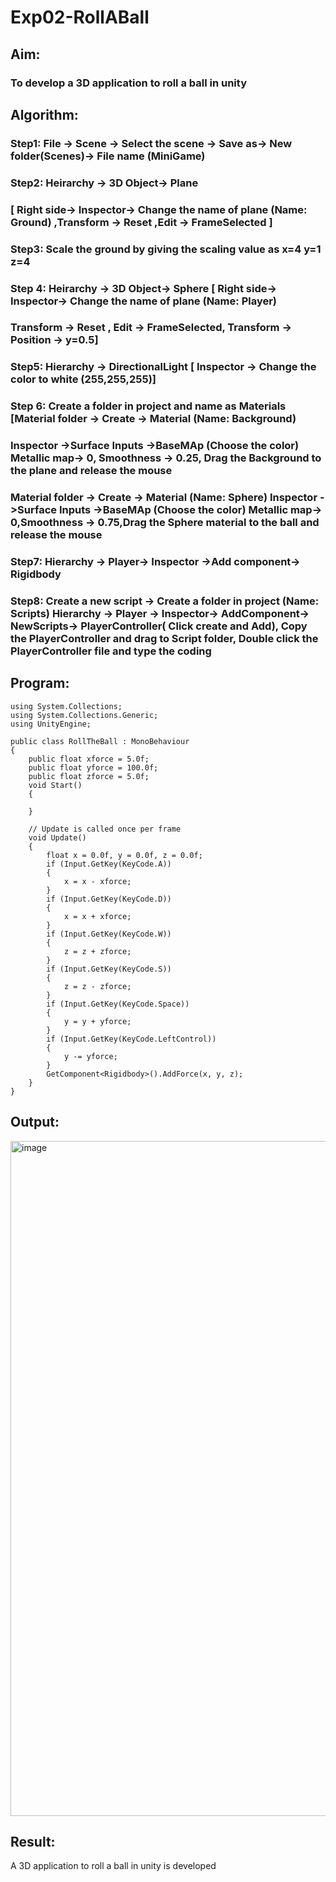# Exp02-RollABall

## Aim:
### To develop a 3D application to roll a ball in unity

## Algorithm:
### Step1: File -> Scene -> Select the scene -> Save as-> New folder(Scenes)-> File name (MiniGame)

### Step2: Heirarchy -> 3D Object-> Plane 
### [ Right side-> Inspector-> Change the name of plane (Name: Ground) ,Transform -> Reset ,Edit -> FrameSelected ]

### Step3: Scale the ground by giving the scaling value as x=4 y=1 z=4

### Step 4: Heirarchy -> 3D Object-> Sphere [ Right side-> Inspector-> Change the name of plane (Name: Player)
### Transform -> Reset , Edit -> FrameSelected, Transform -> Position -> y=0.5]

### Step5: Hierarchy -> DirectionalLight [ Inspector -> Change the color to white (255,255,255)]

### Step 6: Create a folder in project and name as Materials [Material folder -> Create -> Material (Name: Background)
### Inspector ->Surface Inputs ->BaseMAp (Choose the color) Metallic map-> 0, Smoothness -> 0.25, Drag the Background to the plane and release the mouse
### Material folder -> Create -> Material (Name: Sphere) Inspector ->Surface Inputs ->BaseMAp (Choose the color) Metallic map-> 0,Smoothness -> 0.75,Drag the Sphere material to the ball and release the mouse

 ### Step7: Hierarchy -> Player-> Inspector ->Add component-> Rigidbody

### Step8: Create a new script -> Create a folder in project (Name: Scripts) Hierarchy -> Player -> Inspector-> AddComponent-> NewScripts-> PlayerController( Click create and Add), Copy the PlayerController and drag to Script folder, Double click the PlayerController file and type the coding

## Program:
```
using System.Collections;
using System.Collections.Generic;
using UnityEngine;

public class RollTheBall : MonoBehaviour
{
    public float xforce = 5.0f;
    public float yforce = 100.0f;
    public float zforce = 5.0f;    
    void Start()
    {
        
    }

    // Update is called once per frame
    void Update()
    {
        float x = 0.0f, y = 0.0f, z = 0.0f;
        if (Input.GetKey(KeyCode.A))
        {
            x = x - xforce;
        }
        if (Input.GetKey(KeyCode.D))
        {
            x = x + xforce;
        }
        if (Input.GetKey(KeyCode.W))
        {
            z = z + zforce;
        }
        if (Input.GetKey(KeyCode.S))
        {
            z = z - zforce;
        }
        if (Input.GetKey(KeyCode.Space))
        {
            y = y + yforce;
        }
        if (Input.GetKey(KeyCode.LeftControl))
        {
            y -= yforce;
        }
        GetComponent<Rigidbody>().AddForce(x, y, z);
    }
}

```

## Output:
<img width="1920" height="1080" alt="image" src="https://github.com/user-attachments/assets/8518cbbf-e6c1-4c6a-98d0-4f8c3fc8cd1a" />


## Result:
A 3D application to roll a ball in unity is developed
